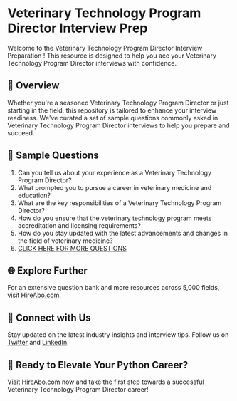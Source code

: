 # Veterinary Technology Program Director Interview Prep

Welcome to the Veterinary Technology Program Director Interview Preparation ! This resource is designed to help you ace your Veterinary Technology Program Director interviews with confidence.

## 🚀 Overview

Whether you're a seasoned Veterinary Technology Program Director or just starting in the field, this repository is tailored to enhance your interview readiness. We've curated a set of sample questions commonly asked in Veterinary Technology Program Director interviews to help you prepare and succeed.

## 📝 Sample Questions

1. Can you tell us about your experience as a Veterinary Technology Program Director?
2. What prompted you to pursue a career in veterinary medicine and education?
3. What are the key responsibilities of a Veterinary Technology Program Director?
4. How do you ensure that the veterinary technology program meets accreditation and licensing requirements?
5. How do you stay updated with the latest advancements and changes in the field of veterinary medicine?
6. [CLICK HERE FOR MORE QUESTIONS](https://hireabo.com/job/24_1_18/Veterinary%20Technology%20Program%20Director)

## 🌐 Explore Further

For an extensive question bank and more resources across 5,000 fields, visit [HireAbo.com](https://www.hireabo.com).

## 📱 Connect with Us

Stay updated on the latest industry insights and interview tips. Follow us on [Twitter](https://twitter.com/hireabo) and [LinkedIn](https://www.linkedin.com/in/hire-abo-3609972a8/).

## 🚀 Ready to Elevate Your Python Career?

Visit [HireAbo.com](https://www.hireabo.com) now and take the first step towards a successful Veterinary Technology Program Director career!